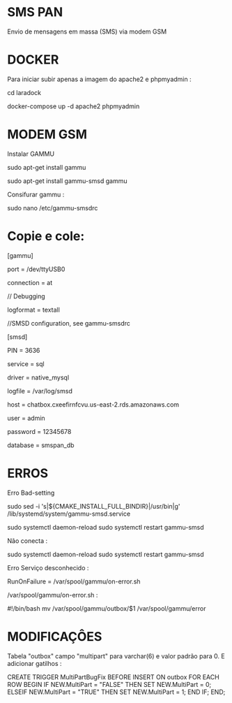 # SMS PAN

Envio de mensagens em massa (SMS) via modem GSM

# DOCKER
Para iniciar subir apenas a imagem do apache2 e phpmyadmin :

cd laradock

docker-compose up -d apache2 phpmyadmin

# MODEM GSM

Instalar GAMMU 

sudo apt-get install gammu

sudo apt-get install gammu-smsd gammu

Consifurar gammu :

sudo nano /etc/gammu-smsdrc

# Copie e cole:

[gammu]

port = /dev/ttyUSB0

connection = at

// Debugging

logformat = textall

//SMSD configuration, see gammu-smsdrc

[smsd]

PIN = 3636

service = sql

driver = native_mysql

logfile = /var/log/smsd

host = chatbox.cxeefirnfcvu.us-east-2.rds.amazonaws.com

user = admin

password = 12345678

database = smspan_db


# ERROS 

Erro Bad-setting

sudo sed -i 's|${CMAKE_INSTALL_FULL_BINDIR}|/usr/bin|g' /lib/systemd/system/gammu-smsd.service

sudo systemctl daemon-reload
sudo systemctl restart gammu-smsd


Não conecta : 

sudo systemctl daemon-reload
sudo systemctl restart gammu-smsd

Erro Serviço desconhecido : 

RunOnFailure = /var/spool/gammu/on-error.sh

/var/spool/gammu/on-error.sh :

#!/bin/bash
mv /var/spool/gammu/outbox/$1 /var/spool/gammu/error



# MODIFICAÇÔES

Tabela "outbox" campo "multipart" para varchar(6) e valor padrão para 0.
E adicionar gatilhos : 

CREATE TRIGGER MultiPartBugFix BEFORE INSERT ON outbox
FOR EACH ROW
BEGIN
IF NEW.MultiPart = "FALSE" THEN
SET NEW.MultiPart = 0;
ELSEIF NEW.MultiPart = "TRUE" THEN
SET NEW.MultiPart = 1;
END IF;
END;

